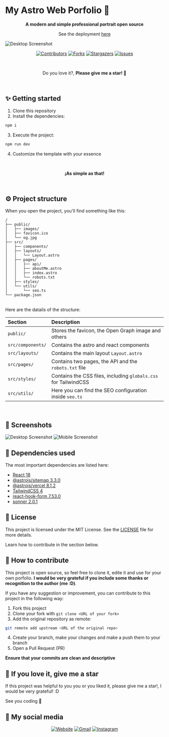 # My Astro Web Porfolio 🚀

<div align="center">
  <strong>A modern and simple professional portrait open source</strong>
  <br />
  
  See the deployment [here](https://nizvan-dev.vercel.app)
</div>

![Desktop Screenshot](https://github.com/user-attachments/assets/26e0ce16-7b66-4a38-aaf8-875ee10acfc0)

<div align="center">
  
  [![Contributors][contributors-shield]][contributors-url]
  [![Forks][forks-shield]][forks-url]
  [![Stargazers][stars-shield]][stars-url]
  [![Issues][issues-shield]][issues-url]
  
</div>
<br />

<p align="center">
  Do you love it?, <strong>Please give me a star! 🌟</strong>
</p>
<br />

## ✨ Getting started

1. Clone this repository
2. Install the dependencies:
```sh
npm i
```
3. Execute the project:
```sh
npm run dev
```
4. Customize the template with your essence

<br />
<p align="center">
  <strong>¡As simple as that!</strong>
</p>
<br />

## ⚙️ Project structure

When you open the project, you'll find something like this:

```text
/
├── public/
│   ├── images/
│   ├── favicon.ico
│   └── og.jpg
├── src/
│   ├── components/
│   ├── layouts/
│   │   └── Layout.astro
│   ├── pages/
│   │   ├── api/
│   │   ├── aboutMe.astro
│   │   ├── index.astro
│   │   └── robots.txt
│   ├── styles/
│   └── utils/
│       └── seo.ts
└── package.json
```

<br />
Here are the datails of the structure:

| Section                   | Description                                                     |
| :------------------------ | :-------------------------------------------------------------- |
| `public/`                 | Stores the favicon, the Open Graph image and others             |
| `src/components/`         | Contains the astro and react components                         |
| `src/layouts/`            | Contains the main layout `Layout.astro`                         |
| `src/pages/`              | Contains two pages, the API and the `robots.txt` file           |
| `src/styles/`             | Contains the CSS files, including `globals.css` for TailwindCSS |
| `src/utils/`              | Here you can find the SEO configuration inside `seo.ts`         |

<br />

## 📸 Screenshots

![Desktop Screenshot](https://github.com/user-attachments/assets/26e0ce16-7b66-4a38-aaf8-875ee10acfc0)
![Mobile Screenshot](https://github.com/user-attachments/assets/eecfd793-4208-4657-932a-f6a2b266d46a)

## 💾 Dependencies used

The most important dependencies are listed here:

* [React 18](https://es.react.dev/blog/2022/03/29/react-v18)
* [@astrojs/sitemap 3.3.0](https://docs.astro.build/es/guides/integrations-guide/sitemap/)
* [@astrojs/vercel 8.1.2](https://docs.astro.build/es/guides/integrations-guide/vercel/)
* [TailwindCSS 4](https://tailwindcss.com/blog/tailwindcss-v4)
* [react-hook-form 7.53.0](https://react-hook-form.com/)
* [sonner 2.0.1](https://sonner.emilkowal.ski/)

## 📜 License
This project is licensed under the MIT License. See the [LICENSE](LICENSE) file for more details.

Learn how to contribute in the section below.

## 🤝 How to contribute

This project is open source, so feel free to clone it, edite it and use for your own porfolio. **I would be very grateful if you include some thanks or recognition to the author (me :D)**.

If you have any suggestion or improvement, you can contribute to this project in the following way:

1. Fork this project
2. Clone your fork with `git clone <URL of your fork>`
3. Add the original repository as remote:
```sh
git remote add upstream <URL of the original repo>
```
4. Create your branch, make your changes and make a push them to your branch
5. Open a Pull Request (PR)

**Ensure that your commits are clean and descriptive**

## 🌟 If you love it, give me a star

If this project was helpful to you you or you liked it, please give me a star!, I would be very grateful! :D

See you coding 👋

## 💙 My social media

<p align="center">
  <a href="https://nizvan-dev.vercel.app"><img src="https://img.icons8.com/?size=50&id=9x65MLqCekT5&format=png&color=000000" alt="Website"/></a>
	<a href="mailto:nizvan.dev@gmail.com"><img src="https://img.icons8.com/?size=50&id=xLIkjgcmFOsC&format=png&color=000000" alt="Gmail"/></a>
	<a href="https://www.instagram.com/nizvan_dev/"><img src="https://img.icons8.com/?size=50&id=Xy10Jcu1L2Su&format=png&color=000000" alt="Instagram"/></a>
</p>

[contributors-shield]: https://img.shields.io/github/contributors/Nizvan018/portfolio_nizvan.svg?style=for-the-badge
[contributors-url]: https://github.com/Nizvan018/portfolio_nizvan/graphs/contributors
[forks-shield]: https://img.shields.io/github/forks/Nizvan018/portfolio_nizvan.svg?style=for-the-badge
[forks-url]: https://github.com/Nizvan018/portfolio_nizvan/network/members
[stars-shield]: https://img.shields.io/github/stars/Nizvan018/portfolio_nizvan.svg?style=for-the-badge
[stars-url]: https://github.com/Nizvan018/portfolio_nizvan/stargazers
[issues-shield]: https://img.shields.io/github/issues/Nizvan018/portfolio_nizvan.svg?style=for-the-badge
[issues-url]: https://github.com/Nizvan018/portfolio_nizvan/issues
